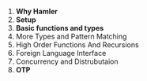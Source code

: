 1. **Why Hamler**
2. **Setup**
3. **Basic functions and types**
4. More Types and Pattern Matching
5. High Order Functions And Recursions
6. Foreign Language Interface
7. Concurrency and Distrubutaion
8. **OTP**

